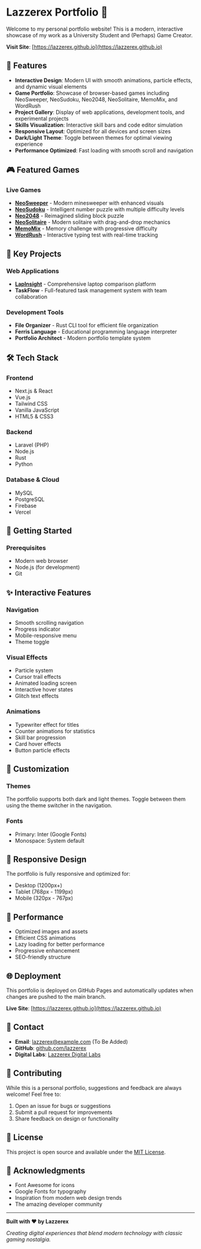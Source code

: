 # Lazzerex Portfolio 🚀

Welcome to my personal portfolio website! This is a modern, interactive showcase of my work as a University Student and (Perhaps) Game Creator.

**Visit Site**: [https://lazzerex.github.io](https://lazzerex.github.io)

## 🌟 Features

- **Interactive Design**: Modern UI with smooth animations, particle effects, and dynamic visual elements
- **Game Portfolio**: Showcase of browser-based games including NeoSweeper, NeoSudoku, Neo2048, NeoSolitaire, MemoMix, and WordRush
- **Project Gallery**: Display of web applications, development tools, and experimental projects
- **Skills Visualization**: Interactive skill bars and code editor simulation
- **Responsive Layout**: Optimized for all devices and screen sizes
- **Dark/Light Theme**: Toggle between themes for optimal viewing experience
- **Performance Optimized**: Fast loading with smooth scroll and navigation

## 🎮 Featured Games

### Live Games
- **[NeoSweeper](https://neo-sweeper.vercel.app/)** - Modern minesweeper with enhanced visuals
- **[NeoSudoku](https://neo-sudoku.vercel.app/)** - Intelligent number puzzle with multiple difficulty levels
- **[Neo2048](https://neo-2048.vercel.app/)** - Reimagined sliding block puzzle
- **[NeoSolitaire](https://neo-solitaire.vercel.app/)** - Modern solitaire with drag-and-drop mechanics
- **[MemoMix](https://memomix.vercel.app/)** - Memory challenge with progressive difficulty
- **[WordRush](https://word-rush-six.vercel.app/)** - Interactive typing test with real-time tracking

## 💼 Key Projects

### Web Applications
- **[LapInsight](https://lap-insight-sigma.vercel.app/)** - Comprehensive laptop comparison platform
- **TaskFlow** - Full-featured task management system with team collaboration

### Development Tools
- **File Organizer** - Rust CLI tool for efficient file organization
- **Ferris Language** - Educational programming language interpreter
- **Portfolio Architect** - Modern portfolio template system

## 🛠️ Tech Stack

### Frontend
- Next.js & React
- Vue.js
- Tailwind CSS
- Vanilla JavaScript
- HTML5 & CSS3

### Backend
- Laravel (PHP)
- Node.js
- Rust
- Python

### Database & Cloud
- MySQL
- PostgreSQL
- Firebase
- Vercel

## 🚀 Getting Started

### Prerequisites
- Modern web browser
- Node.js (for development)
- Git


## ✨ Interactive Features

### Navigation
- Smooth scrolling navigation
- Progress indicator
- Mobile-responsive menu
- Theme toggle

### Visual Effects
- Particle system
- Cursor trail effects
- Animated loading screen
- Interactive hover states
- Glitch text effects

### Animations
- Typewriter effect for titles
- Counter animations for statistics
- Skill bar progression
- Card hover effects
- Button particle effects

## 🎨 Customization

### Themes
The portfolio supports both dark and light themes. Toggle between them using the theme switcher in the navigation.

### Fonts
- Primary: Inter (Google Fonts)
- Monospace: System default

## 📱 Responsive Design

The portfolio is fully responsive and optimized for:
- Desktop (1200px+)
- Tablet (768px - 1199px)
- Mobile (320px - 767px)

## 🔧 Performance

- Optimized images and assets
- Efficient CSS animations
- Lazy loading for better performance
- Progressive enhancement
- SEO-friendly structure

## 🌐 Deployment

This portfolio is deployed on GitHub Pages and automatically updates when changes are pushed to the main branch.

**Live Site**: [https://lazzerex.github.io](https://lazzerex.github.io)

## 📧 Contact

- **Email**: lazzerex@example.com (To Be Added)
- **GitHub**: [github.com/lazzerex](https://github.com/lazzerex)
- **Digital Labs**: [Lazzerex Digital Labs](https://digital-labs-nine.vercel.app/)

## 🤝 Contributing

While this is a personal portfolio, suggestions and feedback are always welcome! Feel free to:

1. Open an issue for bugs or suggestions
2. Submit a pull request for improvements
3. Share feedback on design or functionality

## 📄 License

This project is open source and available under the [MIT License](LICENSE).

## 🙏 Acknowledgments

- Font Awesome for icons
- Google Fonts for typography
- Inspiration from modern web design trends
- The amazing developer community

---

**Built with ❤️ by Lazzerex**

*Creating digital experiences that blend modern technology with classic gaming nostalgia.*
